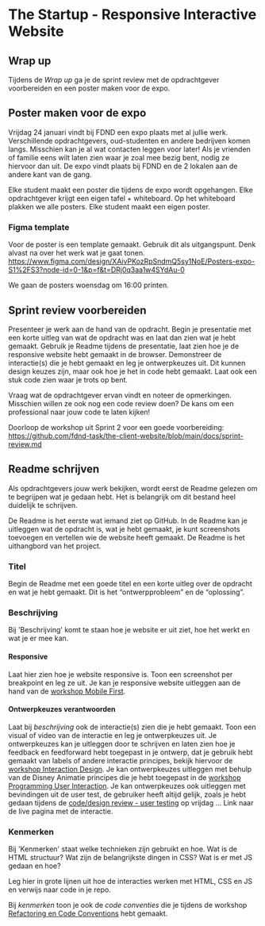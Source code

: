 # The Startup - Responsive Interactive Website

## Wrap up

Tijdens de *Wrap up* ga je de sprint review met de opdrachtgever voorbereiden en een poster maken voor de expo. 

## Poster maken voor de expo

Vrijdag 24 januari vindt bij FDND een expo plaats met al jullie werk. Verschillende opdrachtgevers, oud-studenten en andere bedrijven komen langs. Misschien kan je al wat contacten leggen voor later!
Als je vrienden of familie eens wilt laten zien waar je zoal mee bezig bent, nodig ze hiervoor dan uit. De expo vindt plaats bij FDND en de 2 lokalen aan de andere kant van de gang.

Elke student maakt een poster die tijdens de expo wordt opgehangen. Elke opdrachtgever krijgt een eigen tafel + whiteboard. Op het whiteboard plakken we alle posters. Elke student maakt een eigen poster. 

### Figma template

Voor de poster is een template gemaakt. Gebruik dit als uitgangspunt. Denk alvast na over het werk wat je gaat tonen.  
https://www.figma.com/design/XAivPKozRpSndmQ5sy1NoE/Posters-expo-S1%2FS3?node-id=0-1&p=f&t=DRj0q3aa1w4SYdAu-0
 
We gaan de posters woensdag om 16:00 printen.


## Sprint review voorbereiden

Presenteer je werk aan de hand van de opdracht. Begin je presentatie met een korte uitleg van wat de opdracht was en laat dan zien wat je hebt gemaakt. Gebruik je Readme tijdens de presentatie, laat zien hoe je de responsive website hebt gemaakt in de browser. Demonstreer de interactie(s) die je hebt gemaakt en leg je ontwerpkeuzes uit. Dit kunnen design keuzes zijn, maar ook hoe je het in code hebt gemaakt. Laat ook een stuk code zien waar je trots op bent. 

Vraag wat de opdrachtgever ervan vindt en noteer de opmerkingen. Misschien willen ze ook nog een code review doen? De kans om een professional naar jouw code te laten kijken! 

Doorloop de workshop uit Sprint 2 voor een goede voorbereiding: https://github.com/fdnd-task/the-client-website/blob/main/docs/sprint-review.md


## Readme schrijven

Als opdrachtgevers jouw werk bekijken, wordt eerst de Readme gelezen om te begrijpen wat je gedaan hebt. Het is belangrijk om dit bestand heel duidelijk te schrijven.

De Readme is het eerste wat iemand ziet op GitHub. In de Readme kan je uitleggen wat de opdracht is, wat je hebt gemaakt, je kunt screenshots toevoegen en vertellen wie de website heeft gemaakt. De Readme is het uithangbord van het project.

### Titel

Begin de Readme met een goede titel en een korte uitleg over de opdracht en wat je hebt gemaakt. Dit is het “ontwerpprobleem” en de “oplossing”.

### Beschrijving

Bij 'Beschrijving' komt te staan hoe je website er uit ziet, hoe het werkt en wat je er mee kan. 

#### Responsive

Laat hier zien hoe je website responsive is. 
Toon een screenshot per breakpoint en leg ze uit. 
Je kan je responsive website uitleggen aan de hand van de [workshop Mobile First](mobile-first.md).

#### Ontwerpkeuzes verantwoorden

Laat bij _beschrijving_  ook de interactie(s) zien die je hebt gemaakt. Toon een visual of video van de interactie en leg je ontwerpkeuzes uit. 
Je ontwerpkeuzes kan je uitleggen door te schrijven en laten zien hoe je feedback en feedforward hebt toegepast in je ontwerp, dat je gebruik hebt gemaakt van labels of andere interactie principes, bekijk hiervoor de [workshop Interaction Design](interaction-design.md). 
Je kan ontwerpkeuzes uitleggen met behulp van de Disney Animatie principes die je hebt toegepast in de [workshop Programming User Interaction](programming-user-interaction.md).
Je kan ontwerpkeuzes ook uitleggen met bevindingen uit de user test, de gebruiker heeft altijd gelijk, zoals je hebt gedaan tijdens de [code/design review - user testing](code-design-review-user-testing.md) op vrijdag ... Link naar de live pagina met de interactie.

### Kenmerken 
Bij 'Kenmerken' staat welke technieken zijn gebruikt en hoe. Wat is de HTML structuur? Wat zijn de belangrijkste dingen in CSS? Wat is er met JS gedaan en hoe?

Leg hier in grote lijnen uit hoe de interacties werken met HTML, CSS en JS en verwijs naar code in je repo. 

Bij _kenmerken_ toon je ook de _code conventies_ die je tijdens de workshop [Refactoring en Code Conventions](refactoring-code-conventions.md) hebt gemaakt. 
